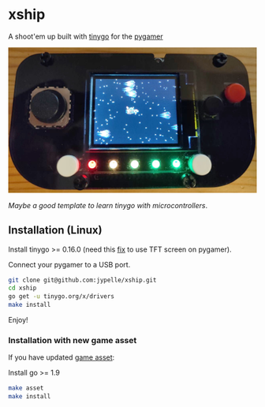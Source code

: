 # xship

A shoot'em up built with [tinygo](https://tinygo.org/) for the [pygamer](https://www.adafruit.com/product/4242)

![screenshoot1](images/screenshoot1.jpg)

*Maybe a good template to learn tinygo with microcontrollers*.

## Installation (Linux)

Install tinygo >= 0.16.0 (need this [fix](https://github.com/tinygo-org/tinygo/commit/db27541b1a44a903feeeef91840314a56fcdc725) to use TFT screen on pygamer).

Connect your pygamer to a USB port.

```bash
git clone git@github.com:jypelle/xship.git
cd xship
go get -u tinygo.org/x/drivers
make install
```

Enjoy!

### Installation with new game asset

If you have updated [game asset](images/asset.png):

Install go >= 1.9

```bash
make asset
make install
```

